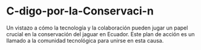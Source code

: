 # C-digo-por-la-Conservaci-n
Un vistazo a cómo la tecnología y la colaboración pueden jugar un papel crucial en la conservación del jaguar en Ecuador. Este plan de acción es un llamado a la comunidad tecnológica para unirse en esta causa.
